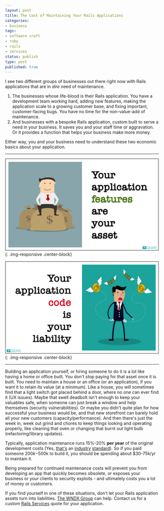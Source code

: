 ```yaml
---
layout: post
title: The Cost of Maintaining Your Rails Applications
categories:
- business
tags:
- software craft
- ruby
- rails
- services
status: publish
type: post
published: true
---
```

I see two different groups of businesses out there right now with Rails applications that are in *dire* 
need of maintenance. 
1. The businesses whose life-blood is their Rails application. You have a development team working 
hard, adding new features, making the application scale to a growing customer base, and fixing important, 
customer-facing bugs. You have no time for the non-value-add of maintenance.
1. And businesses with a bespoke Rails application, custom built to serve a need in your 
business.  It saves you and your staff time or aggravation. Or it provides a function that helps your 
business make more money.

Either way, you and your business need to understand these two economic basics about your application.

----

![Your features are your asset](/img/original/features-asset.png){: .img-responsive .center-block}


![Your code is your liability](/img/original/code-liability.png){: .img-responsive .center-block}

----

Building an application yourself, or hiring someone to do it is a lot like having a home or office built.
You don't stop paying for that asset once it is built.  You need to maintain a house or an office (or an 
application), if you want it to retain its value (at a minimum). Like a house, you will sometimes find 
that a light switch got placed behind a door, where no one can ever find it (UX issues).  Maybe that 
swell deadbolt isn't enough to keep your valuables safe, when someone can just break a window and help 
themselves (security vulnerabilities). Or maybe you didn't quite plan for how successful your business 
would be, and that new storefront can barely hold all your new customers (capacity/performance).  And 
then there's just the week in, week out grind and chores to keep things looking and operating properly, 
like cleaning that oven or changing that burnt out light bulb (refactoring/library updates).  

Typically, application maintenance runs 15%-20% **per year** of the original development costs (Yes, 
[that's](https://www.google.com/url?sa=t&rct=j&q=&esrc=s&source=web&cd=1&cad=rja&uact=8&ved=0ahUKEwiwqYSFh6fRAhXL5IMKHUDxD4wQFggzMAA&url=https%3A%2F%2Fwww.quora.com%2FWhat-are-typical-maintenance-fees-as-a-percentage-of-up-front-license-costs-for-enterprise-software&usg=AFQjCNG73znqnw8wvgX_1MrwxH7kKbnqsw)
an [industry](https://www.linkedin.com/pulse/20141203004038-26267525-software-maintenance-costs-part-3) 
[standard](http://samuelmullen.com/2014/01/the-costs-of-keeping-your-rails-app-up-to-date-dot-dot-dot-or-not/)). So if 
you paid someone $200k-$500k to build it, you should be spending about $30-75k/yr to maintain it.

Being prepared for continued maintenance costs will prevent you from developing an app that quickly 
becomes obsolete, or exposes your business or your clients to security exploits - and ultimately costs 
you a lot of money or customers.

If you find yourself in one of these situations, don't let your Rails application assets turn into 
liabilities. 
[The WNDX Group](/index#about) can help.  Contact us for a custom 
[Rails Services](/pages/rails_services) quote for your application.